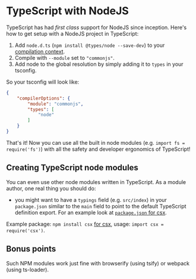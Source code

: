 # TypeScript with NodeJS
TypeScript has had *first class* support for NodeJS since inception. Here's how to get setup with a NodeJS project in TypeScript:

1. Add `node.d.ts` (`npm install @types/node --save-dev`) to your [compilation context](../project/compilation-context.md).
1. Compile with `--module` set to `"commonjs"`.
1. Add node to the global resolution by simply adding it to `types` in your tsconfig.

So your tsconfig will look like:

```json
{
    "compilerOptions": {
        "module": "commonjs",
        "types": [
            "node"
        ]
    }
}
```

That's it! Now you can use all the built in node modules (e.g. `import fs = require('fs')`) with all the safety and developer ergonomics of TypeScript!


## Creating TypeScript node modules

You can even use other node modules written in TypeScript. As a module author, one real thing you should do:

* you might want to have a `typings` field (e.g. `src/index`) in your `package.json` similar to the `main` field to point to the default TypeScript definition export. For an example look at [`package.json` for csx](https://github.com/basarat/csx/blob/gh-pages/package.json).


Example package: `npm install csx` [for csx](https://www.npmjs.com/package/csx),  usage: `import csx = require('csx')`.


## Bonus points

Such NPM modules work just fine with browserify (using tsify) or webpack (using ts-loader).
